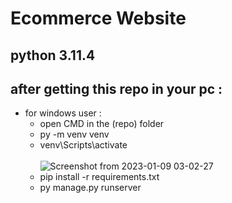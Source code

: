 # Ecommerce Website
## python 3.11.4
## after getting this repo in your pc :
 - for windows user :
    - open CMD in the (repo) folder
    - py -m venv venv
    - venv\Scripts\activate<br><br>
![Screenshot from 2023-01-09 03-02-27](https://user-images.githubusercontent.com/75578565/211227786-9b6699ac-db89-4b8e-9677-eb83edac4bc6.png)<br>
    - pip install -r requirements.txt
    - py manage.py runserver   
